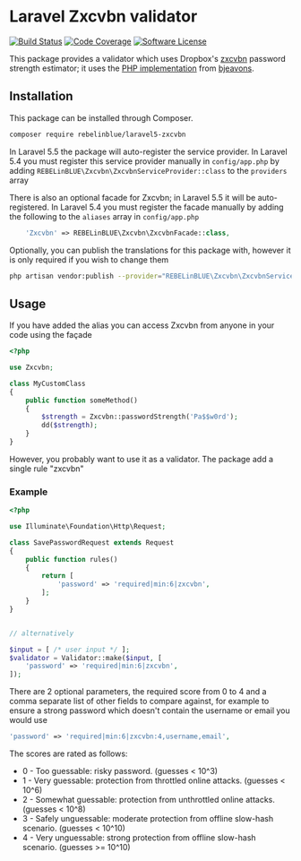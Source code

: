 # Laravel Zxcvbn validator

[![Build Status](https://img.shields.io/travis/REBELinBLUE/laravel5-zxcvbn/master.svg?style=flat-square&label=Travis+CI)](https://travis-ci.org/REBELinBLUE/laravel5-zxcvbn)
[![Code Coverage](https://img.shields.io/codecov/c/github/REBELinBLUE/laravel5-zxcvbn/master.svg?style=flat-square&label=Coverage)](https://codecov.io/gh/REBELinBLUE/laravel5-zxcvbn)
[![Software License](https://img.shields.io/badge/license-MIT-brightgreen.svg?style=flat-square&label=License)](/LICENSE.md)

This package provides a validator which uses Dropbox's [zxcvbn](https://github.com/dropbox/zxcvbn) 
password strength estimator; it uses the [PHP implementation](https://github.com/bjeavons/zxcvbn-php) from
[bjeavons](https://github.com/bjeavons). 

## Installation

This package can be installed through Composer.

``` bash
composer require rebelinblue/laravel5-zxcvbn
```

In Laravel 5.5 the package will auto-register the service provider. In Laravel 5.4 you must register this 
service provider manually in `config/app.php` by adding `REBELinBLUE\Zxcvbn\ZxcvbnServiceProvider::class` to the 
`providers` array


There is also an optional facade for Zxcvbn; in Laravel 5.5 it will be auto-registered. In Laravel 5.4
you must register the facade manually by adding the following to the `aliases` array in `config/app.php`

```php
    'Zxcvbn' => REBELinBLUE\Zxcvbn\ZxcvbnFacade::class,
```

Optionally, you can publish the translations for this package with, however it is only required if you wish to change them

``` bash
php artisan vendor:publish --provider="REBELinBLUE\Zxcvbn\ZxcvbnServiceProvider"
```

## Usage

If you have added the alias you can access Zxcvbn from anyone in your code using the façade

```php
<?php

use Zxcvbn;

class MyCustomClass
{
    public function someMethod()
    {
        $strength = Zxcvbn::passwordStrength('Pa$$w0rd');
        dd($strength);
    }    
}

```

However, you probably want to use it as a validator. The package add a single rule "zxcvbn"

### Example
```php
<?php

use Illuminate\Foundation\Http\Request;

class SavePasswordRequest extends Request
{
    public function rules()
    {
        return [
            'password' => 'required|min:6|zxcvbn',
        ];
    }
}


// alternatively

$input = [ /* user input */ ];
$validator = Validator::make($input, [
    'password' => 'required|min:6|zxcvbn',
]); 
```

There are 2 optional parameters, the required score from 0 to 4 and a comma separate list of other fields to compare
against, for example to ensure a strong password which doesn't contain the username or email you would use

```php
'password' => 'required|min:6|zxcvbn:4,username,email',
```

The scores are rated as follows:

* 0 - Too guessable: risky password. (guesses < 10^3)
* 1 - Very guessable: protection from throttled online attacks. (guesses < 10^6)
* 2 - Somewhat guessable: protection from unthrottled online attacks. (guesses < 10^8)
* 3 - Safely unguessable: moderate protection from offline slow-hash scenario. (guesses < 10^10)
* 4 - Very unguessable: strong protection from offline slow-hash scenario. (guesses >= 10^10)
